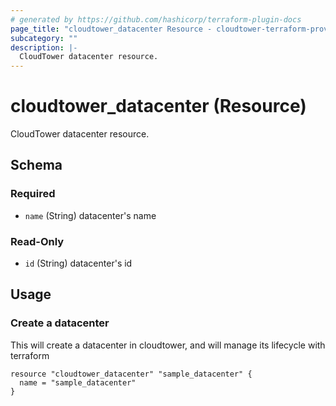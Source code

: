 ```yaml
---
# generated by https://github.com/hashicorp/terraform-plugin-docs
page_title: "cloudtower_datacenter Resource - cloudtower-terraform-provider"
subcategory: ""
description: |-
  CloudTower datacenter resource.
---
```


# cloudtower_datacenter (Resource)

CloudTower datacenter resource.



<!-- schema generated by tfplugindocs -->
## Schema

### Required

- `name` (String) datacenter's name

### Read-Only

- `id` (String) datacenter's id


## Usage

### Create a datacenter

This will create a datacenter in cloudtower, and will manage its lifecycle with terraform

```hcl
resource "cloudtower_datacenter" "sample_datacenter" {
  name = "sample_datacenter"
}
```